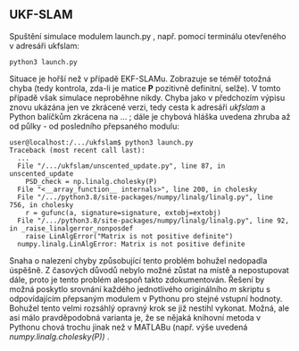 ## UKF-SLAM

Spuštění simulace modulem launch.py , např. pomocí terminálu otevřeného v adresáři ukfslam:
```
python3 launch.py
```

Situace je hořší než v případě EKF-SLAMu. Zobrazuje se téměř totožná chyba (tedy kontrola, zda-li je matice **P** pozitivně definitní, selže). V tomto případě však simulace neproběhne nikdy.  Chyba jako v předchozím výpisu znovu ukázána jen ve zkrácené verzi, tedy cesta k adresáři *ukfslam* a Python balíčkům zkrácena na ... ; dále je chybová hláška uvedena zhruba až od půlky - od posledního přepsaného modulu:
```console
user@localhost:/.../ukfslam$ python3 launch.py
Traceback (most recent call last):
  ...
  File "/.../ukfslam/unscented_update.py", line 87, in unscented_update
    PSD_check = np.linalg.cholesky(P)
  File "<__array_function__ internals>", line 200, in cholesky
  File "/.../python3.8/site-packages/numpy/linalg/linalg.py", line 756, in cholesky
    r = gufunc(a, signature=signature, extobj=extobj)
  File "/.../python3.8/site-packages/numpy/linalg/linalg.py", line 92, in _raise_linalgerror_nonposdef
    raise LinAlgError("Matrix is not positive definite")
  numpy.linalg.LinAlgError: Matrix is not positive definite
```

Snaha o nalezení chyby způsobující tento problém bohužel nedopadla úspěšně. Z časových důvodů nebylo možné zůstat na místě a nepostupovat dále, proto je tento problém alespoň takto zdokumentován. Řešení by možná poskytlo srovnání každého jednotlivého originálního *m* skriptu s odpovídajícím přepsaným modulem v Pythonu pro stejné vstupní hodnoty. Bohužel tento velmi rozsáhlý opravný krok se již nestihl vykonat. Možná, ale asi málo pravděpodobná varianta je, že se nějaká knihovní metoda v Pythonu chová trochu jinak než v MATLABu (např. výše uvedená *numpy.linalg.cholesky(P))* .
